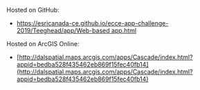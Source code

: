 Hosted on GitHub:

- [https://esricanada-ce.github.io/ecce-app-challenge-2019/Teeghead/app/Web-based app.html](https://esricanada-ce.github.io/ecce-app-challenge-2019/Teeghead/app/Web-based%20app.html)

Hosted on ArcGIS Online:

- [http://dalspatial.maps.arcgis.com/apps/Cascade/index.html?appid=bedba528f435462eb869f15fec40fb14](http://dalspatial.maps.arcgis.com/apps/Cascade/index.html?appid=bedba528f435462eb869f15fec40fb14)